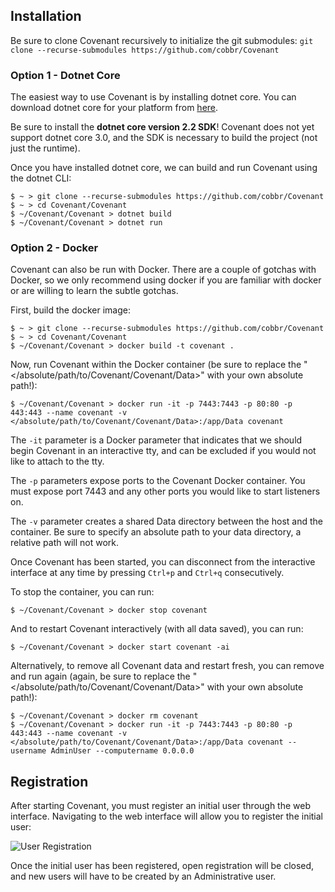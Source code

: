 ## Installation

Be sure to clone Covenant recursively to initialize the git submodules: `git clone --recurse-submodules https://github.com/cobbr/Covenant`

### Option 1 - Dotnet Core

The easiest way to use Covenant is by installing dotnet core. You can download dotnet core for your platform from [here](https://dotnet.microsoft.com/download/dotnet-core/2.2).

Be sure to install the **dotnet core version 2.2 SDK**! Covenant does not yet support dotnet core 3.0, and the SDK is necessary to build the project (not just the runtime).

Once you have installed dotnet core, we can build and run Covenant using the dotnet CLI:

```
$ ~ > git clone --recurse-submodules https://github.com/cobbr/Covenant
$ ~ > cd Covenant/Covenant
$ ~/Covenant/Covenant > dotnet build
$ ~/Covenant/Covenant > dotnet run
```

### Option 2 - Docker

Covenant can also be run with Docker. There are a couple of gotchas with Docker, so we only recommend using docker if you are familiar with docker or are willing to learn the subtle gotchas.

First, build the docker image:

```
$ ~ > git clone --recurse-submodules https://github.com/cobbr/Covenant
$ ~ > cd Covenant/Covenant
$ ~/Covenant/Covenant > docker build -t covenant .
```

Now, run Covenant within the Docker container (be sure to replace the "</absolute/path/to/Covenant/Covenant/Data>" with your own absolute path!):

```
$ ~/Covenant/Covenant > docker run -it -p 7443:7443 -p 80:80 -p 443:443 --name covenant -v </absolute/path/to/Covenant/Covenant/Data>:/app/Data covenant
```

The `-it` parameter is a Docker parameter that indicates that we should begin Covenant in an interactive tty, and can be excluded if you would not like to attach to the tty.

The `-p` parameters expose ports to the Covenant Docker container. You must expose port 7443 and any other ports you would like to start listeners on.

The `-v` parameter creates a shared Data directory between the host and the container. Be sure to specify an absolute path to your data directory, a relative path will not work.

Once Covenant has been started, you can disconnect from the interactive interface at any time by pressing `Ctrl+p` and `Ctrl+q` consecutively.

To stop the container, you can run:

```
$ ~/Covenant/Covenant > docker stop covenant
```

And to restart Covenant interactively (with all data saved), you can run:

```
$ ~/Covenant/Covenant > docker start covenant -ai
```

Alternatively, to remove all Covenant data and restart fresh, you can remove and run again (again, be sure to replace the "</absolute/path/to/Covenant/Covenant/Data>" with your own absolute path!):

```
$ ~/Covenant/Covenant > docker rm covenant
$ ~/Covenant/Covenant > docker run -it -p 7443:7443 -p 80:80 -p 443:443 --name covenant -v </absolute/path/to/Covenant/Covenant/Data>:/app/Data covenant --username AdminUser --computername 0.0.0.0
```

## Registration

After starting Covenant, you must register an initial user through the web interface. Navigating to the web interface will allow you to register the initial user:

![User Registration](https://github.com/cobbr/Covenant/wiki/images/covenant-gui-registration.png)

Once the initial user has been registered, open registration will be closed, and new users will have to be created by an Administrative user.